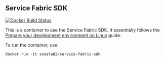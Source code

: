 Service Fabric SDK
------------------
[![Docker Build Status](https://img.shields.io/docker/build/sonata82/service-fabric-sdk.svg)](https://hub.docker.com/r/sonata82/service-fabric-sdk/)

This is a container to use the Service Fabric SDK. It essentially follows the [Prepare your development environment on Linux](https://docs.microsoft.com/en-us/azure/service-fabric/service-fabric-get-started-linux) guide.

To run the container, use:

    docker run -it sonata82/service-fabric-sdk
